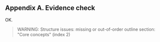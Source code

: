 ## Appendix A. Evidence check
OK.

> WARNING: Structure issues: missing or out-of-order outline section: "Core concepts" (index 2)

